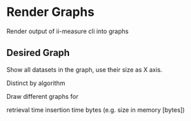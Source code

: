 # Render Graphs

Render output of ii-measure cli into graphs

## Desired Graph

Show all datasets in the graph, use their size as X axis.

Distinct by algorithm

Draw different graphs for


retrieval time
insertion time
bytes (e.g. size in memory [bytes])
